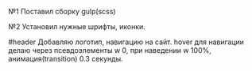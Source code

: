 №1 Поставил сборку gulp(scss)

№2
Установил нужные шрифты, иконки.

#header
Добавляю логотип, навигацию на сайт.
hover для навигации делаю через псевдоэлементы w 0, при наведении w 100%, анимация(transition) 0.3 секунды.